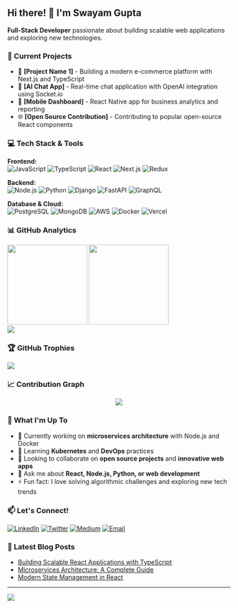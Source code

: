 ## Hi there! 👋 I'm Swayam Gupta

**Full-Stack Developer** passionate about building scalable web applications and exploring new technologies.

### 🚀 Current Projects
- 🔧 **[Project Name 1]** - Building a modern e-commerce platform with Next.js and TypeScript
- 🤖 **[AI Chat App]** - Real-time chat application with OpenAI integration using Socket.io
- 📱 **[Mobile Dashboard]** - React Native app for business analytics and reporting
- 🌐 **[Open Source Contribution]** - Contributing to popular open-source React components

### 💻 Tech Stack & Tools

**Frontend:**  
![JavaScript](https://img.shields.io/badge/-JavaScript-F7DF1E?style=flat&logo=javascript&logoColor=black)
![TypeScript](https://img.shields.io/badge/-TypeScript-3178C6?style=flat&logo=typescript&logoColor=white)
![React](https://img.shields.io/badge/-React-61DAFB?style=flat&logo=react&logoColor=black)
![Next.js](https://img.shields.io/badge/-Next.js-000000?style=flat&logo=next.js&logoColor=white)
![Redux](https://img.shields.io/badge/-Redux-764ABC?style=flat&logo=redux&logoColor=white)

**Backend:**  
![Node.js](https://img.shields.io/badge/-Node.js-339933?style=flat&logo=node.js&logoColor=white)
![Python](https://img.shields.io/badge/-Python-3776AB?style=flat&logo=python&logoColor=white)
![Django](https://img.shields.io/badge/-Django-092E20?style=flat&logo=django&logoColor=white)
![FastAPI](https://img.shields.io/badge/-FastAPI-009688?style=flat&logo=fastapi&logoColor=white)
![GraphQL](https://img.shields.io/badge/-GraphQL-E10098?style=flat&logo=graphql&logoColor=white)

**Database & Cloud:**  
![PostgreSQL](https://img.shields.io/badge/-PostgreSQL-336791?style=flat&logo=postgresql&logoColor=white)
![MongoDB](https://img.shields.io/badge/-MongoDB-47A248?style=flat&logo=mongodb&logoColor=white)
![AWS](https://img.shields.io/badge/-AWS-232F3E?style=flat&logo=amazon-aws&logoColor=white)
![Docker](https://img.shields.io/badge/-Docker-2496ED?style=flat&logo=docker&logoColor=white)
![Vercel](https://img.shields.io/badge/-Vercel-000000?style=flat&logo=vercel&logoColor=white)

### 📊 GitHub Analytics

<div align="left">
  <img height="180em" src="https://github-readme-stats.vercel.app/api?username=swayamg20&show_icons=true&theme=tokyonight&include_all_commits=true&count_private=true&hide_border=true"/>
  <img height="180em" src="https://github-readme-stats.vercel.app/api/top-langs/?username=swayamg20&layout=compact&theme=tokyonight&hide_border=true"/>
</div>

<div align="left">
  <img src="https://github-readme-streak-stats.herokuapp.com/?user=swayamg20&theme=tokyonight&hide_border=true"/>
</div>

### 🏆 GitHub Trophies
<div align="left">
  <img src="https://github-profile-trophy.vercel.app/?username=swayamg20&theme=tokyonight&no-frame=true&no-bg=false&margin-w=4&row=2&column=4"/>
</div>

### 📈 Contribution Graph
<div align="center">
  <img src="https://github-readme-activity-graph.vercel.app/graph?username=swayamg20&theme=tokyo-night&bg_color=1a1b27&color=9745f5&line=9745f5&point=ffffff&hide_border=true"/>
</div>

### 🎯 What I'm Up To
- 🔭 Currently working on **microservices architecture** with Node.js and Docker
- 🌱 Learning **Kubernetes** and **DevOps** practices
- 👯 Looking to collaborate on **open source projects** and **innovative web apps**
- 💬 Ask me about **React, Node.js, Python, or web development**
- ⚡ Fun fact: I love solving algorithmic challenges and exploring new tech trends

### 📫 Let's Connect!
[![LinkedIn](https://img.shields.io/badge/-LinkedIn-0077B5?style=flat&logo=linkedin&logoColor=white)](https://linkedin.com/in/swayamgupta20)
[![Twitter](https://img.shields.io/badge/-Twitter-1DA1F2?style=flat&logo=twitter&logoColor=white)](https://twitter.com/swayamg20)
[![Medium](https://img.shields.io/badge/-Medium-12100E?style=flat&logo=medium&logoColor=white)](https://medium.com/@swayamgupta20)
[![Email](https://img.shields.io/badge/-Email-D14836?style=flat&logo=gmail&logoColor=white)](mailto:gupta.swayam123@gmail.com)

### 📝 Latest Blog Posts
<!-- BLOG-POST-LIST:START -->
- [Building Scalable React Applications with TypeScript](https://medium.com/@swayamgupta20)
- [Microservices Architecture: A Complete Guide](https://medium.com/@swayamgupta20)
- [Modern State Management in React](https://medium.com/@swayamgupta20)
<!-- BLOG-POST-LIST:END -->

---

<div align="left">
  <img src="https://komarev.com/ghpvc/?username=swayamg20&color=blueviolet&style=flat"/>  
</div>
